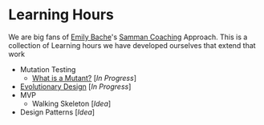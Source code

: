 # Learning Hours

We are big fans of [Emily Bache](https://emilybache.com/)'s [Samman Coaching](https://sammancoaching.org/) Approach. 
This is a collection of Learning hours we have developed ourselves that extend that work

  - Mutation Testing
    - [What is a Mutant?](mutation-testing-01-what-is-a-mutant.md) [_In Progress_]
  - [Evolutionary Design](new-requirments.md) [_In Progress_]
  - MVP
    - Walking Skeleton [_Idea_]
  - Design Patterns [_Idea_]




